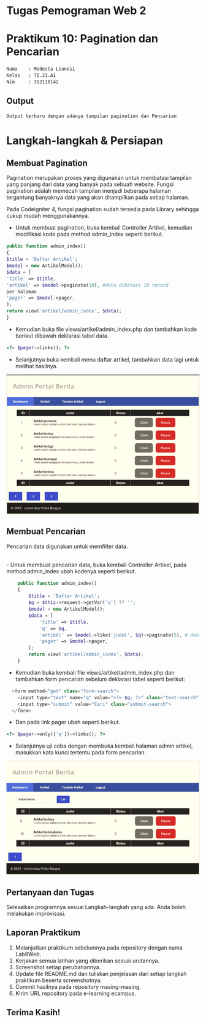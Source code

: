 # Tugas Pemograman Web 2
# Praktikum 10: Pagination dan Pencarian

```bash
Nama    : Modesta Liunesi
Kelas   : TI.21.A1
Nim     : 312110142
```

## Output

```bash
Output terbaru dengan adanya tampilan pagination dan Pencarian
```

# Langkah-langkah & Persiapan
## Membuat Pagination
<p>Pagination merupakan proses yang digunakan untuk membatasi tampilan yang panjang
dari data yang banyak pada sebuah website. Fungsi pagination adalah memecah tampilan
menjadi beberapa halaman tergantung banyaknya data yang akan ditampilkan pada
setiap halaman.</p>
<p>Pada Codeigniter 4, fungsi pagination sudah tersedia pada Library sehingga cukup mudah
menggunakannya.</p>

- Untuk membuat pagination, buka kembali Controller Artikel, kemudian modifikasi kode pada method admin_index seperti berikut.

```php
public function admin_index()
{
$title = 'Daftar Artikel';
$model = new ArtikelModel();
$data = [
'title' => $title,
'artikel' => $model->paginate(10), #data dibatasi 10 record
per halaman
'pager' => $model->pager,
];
return view('artikel/admin_index', $data);
}
```

- Kemudian buka file views/artikel/admin_index.php dan tambahkan kode berikut dibawah deklarasi tabel data.

```php
<?= $pager->links(); ?>
```

- Selanjutnya buka kembali menu daftar artikel, tambahkan data lagi untuk melihat hasilnya.

![Pagination](img/pagination.png)

## Membuat Pencarian
<p>Pencarian data digunakan untuk memfilter data.</p><br>
- Untuk membuat pencarian data, buka kembali Controller Artikel, pada method admin_index ubah kodenya seperti berikut.

```php
    public function admin_index()
    {
        $title = 'Daftar Artikel';
        $q = $this->request->getVar('q') ?? '';
        $model = new ArtikelModel();
        $data = [
            'title' => $title,
            'q' => $q,
            'artikel' => $model->like('judul', $q)->paginate(5), # data dibatasi 10 record per halaman
            'pager' => $model->pager,
        ];
        return view('artikel/admin_index', $data);
    }
```

- Kemudian buka kembali file views/artikel/admin_index.php dan tambahkan form pencarian sebelum deklarasi tabel seperti berikut:

```php
  <form method="get" class="form-search">
    <input type="text" name="q" value="<?= $q; ?>" class="text-search" placeholder="Cari data">
    <input type="submit" value="Cari" class="submit-search">
  </form>
```

- Dan pada link pager ubah seperti berikut.

```php
<?= $pager->only(['q'])->links(); ?>
```

- Selanjutnya uji coba dengan membuka kembali halaman admin artikel, masukkan kata kunci tertentu pada form pencarian.

![Pencarian Data](img/pencarian_data.png)

## Pertanyaan dan Tugas
<p>Selesaikan programnya sesuai Langkah-langkah yang ada. Anda boleh melakukan improvisasi.</p>

## Laporan Praktikum
1. Melanjutkan praktikum sebelumnya pada repository dengan nama Lab9Web.
2. Kerjakan semua latihan yang diberikan sesuai urutannya.
3. Screenshot setiap perubahannya.
4. Update file README.md dan tuliskan penjelasan dari setiap langkah praktikum beserta
screenshotnya.
5. Commit hasilnya pada repository masing-masing.
6. Kirim URL repository pada e-learning ecampus.

## Terima Kasih!